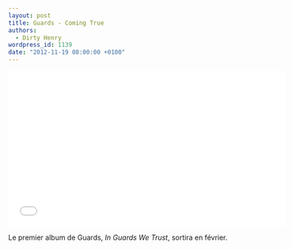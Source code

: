 ```yaml
---
layout: post
title: Guards - Coming True
authors:
  - Dirty Henry
wordpress_id: 1139
date: "2012-11-19 08:00:00 +0100"
---
```


<iframe width="560" height="315" src="//www.youtube.com/embed/W5VKz2a5f5c" frameborder="0" allowfullscreen></iframe>

Le premier album de Guards, _In Guards We Trust_, sortira en février.

